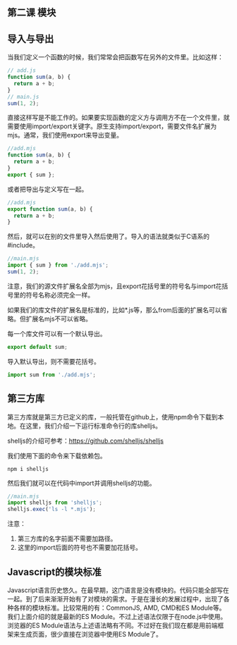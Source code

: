 ## 第二课 模块
## 导入与导出
当我们定义一个函数的时候，我们常常会把函数写在另外的文件里。比如这样：
```javascript
// add.js
function sum(a, b) {
  return a + b;
}
// main.js
sum(1, 2);
```
直接这样写是不能工作的。如果要实现函数的定义方与调用方不在一个文件里，就需要使用import/export关键字。原生支持import/export，需要文件名扩展为mjs。通常，我们使用export来导出变量。
```javascript
//add.mjs
function sum(a, b) {
  return a + b;
}
export { sum };
```
或者把导出与定义写在一起。
```javascript
//add.mjs
export function sum(a, b) {
  return a + b;
}
```
然后，就可以在别的文件里导入然后使用了。导入的语法就类似于C语系的#include。
```javascript
//main.mjs
import { sum } from './add.mjs';
sum(1, 2);
```
注意，我们的源文件扩展名全部为mjs，且export花括号里的符号名与import花括号里的符号名称必须完全一样。

如果我们的库文件的扩展名是标准的，比如*.js等，那么from后面的扩展名可以省略。但扩展名mjs不可以省略。

每一个库文件可以有一个默认导出。
```javascript
export default sum;
```
导入默认导出，则不需要花括号。
```javascript
import sum from './add.mjs';
```
## 第三方库
第三方库就是第三方已定义的库，一般托管在github上，使用npm命令下载到本地。在这里，我们介绍一下运行标准命令行的库shelljs。

shelljs的介绍可参考：<https://github.com/shelljs/shelljs>

我们使用下面的命令来下载依赖包。

`npm i shelljs`

然后我们就可以在代码中import并调用shelljs的功能。
```javascript
//main.mjs
import shelljs from 'shelljs';
shelljs.exec('ls -l *.mjs');
```
注意：
1. 第三方库的名字前面不需要加路径。
2. 这里的import后面的符号也不需要加花括号。

## Javascript的模块标准
Javascript语言历史悠久。在最早期，这门语言是没有模块的。代码只能全部写在一起。到了后来渐渐开始有了对模块的需求。于是在漫长的发展过程中，出现了各种各样的模块标准。比较常用的有：CommonJS, AMD, CMD和ES Module等。我们上面介绍的就是最新的ES Module。不过上述语法仅限于在node.js中使用。浏览器的ES Module语法与上述语法略有不同。不过好在我们现在都是用前端框架来生成页面，很少直接在浏览器中使用ES Module了。
